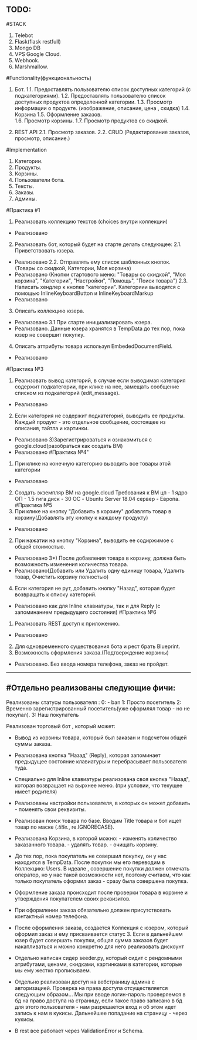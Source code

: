 TODO:
--------------
#STACK
1. Telebot
2. Flask(flask restfull)
3. Mongo DB
4. VPS Google Cloud.
5. Webhook.  
6. Marshmallow.

#Functionality(функциональность)
1. Бот.
1.1. Предоставлять пользователю список доступных категорий (с подкатегориями).
1.2. Предоставлять пользователю список доступных продуктов определенной категории.
1.3. Просмотр информации о продукте. (изображение, описание, цена , скидка)
1.4. Корзина
1.5. Оформление заказов.  
1.6. Просмотр корзины.
1.7. Просмотр продуктов со скидкой.

2. REST API
2.1. Просмотр заказов.
2.2. CRUD (Редактирование заказов, просмотр, описание.)

#Implementation
1. Категории.
2. Продукты.
3. Корзины.
4. Пользователи бота.
5. Тексты.
6. Заказы.
7. Админы.

#Практика #1
1. Реализовать коллекцию текстов (choices внутри коллекции)
- Реализовано 
2. Реализовать бот, который будет на старте делать следующее:
2.1. Приветствовать юзера.
- Реализовано 
2.2. Отправлять ему список шаблонных кнопок.(Товары со скидкой, Категории, Моя корзина)
- Реализовано (Кнопки стартового меню: "Товары со скидкой", "Моя корзина",  "Категории", 
"Настройки", "Помощь", "Поиск товара")
2.3. Написать хендлер к кнопке "категории". Категориии выводятся с помощью InlineKeyboardButton и 
InlineKeyboardMarkup
- Реализовано
3) Описать коллекцию юзера.
- Реализовано
3.1 При старте инициализировать юзера.
- Реализовано. Данные юзера хранятся в TempData до тех пор, пока юзер не совершит покупку. 
4) Описать аттрибуты товара используя EmbededDocumentField.
- Реализовано

#Практика №3
1) Реализовать вывод категорий, в случае если выводимая категория содержит подкатегории,
при клике на нее, замещать сообщение списком из подкатегорий (edit_message).
- Реализовано
2) Если категория не содержит подкатегорий, выводить ее продукты.
Каждый продукт - это отдельное сообщение, состоящее из описания, тайтла и картинки.
- Реализовано
3)Зарегистрироваться и ознакомиться с google.cloud(разобраться как создать ВМ)
- Реализовано
#Практика №4"
1) При клике на конечную категорию выводить все товары этой категории
- Реализовано
2) Создать экземпляр ВМ на google.cloud
Требования к ВМ
цп - 1 ядро
ОП - 1.5 гига
диск - 30
ОС - Ubuntu Server 18.04
сервер - Европа.
#Практика №5
1) При клике на кнопку "Добавить в корзину" добавлять товар в корзину(Добавлять эту кнопку к каждому продукту)
- Реализовано
2) При нажатии на кнопку "Корзина", выводить ее содиржимое с общей стоимостью.
- Реализовано
3*) После добавления товара в корзину, должна быть возможность изменения количества товара.
- Реализовано(Добавить или Удалить одну единицу товара, Удалить товар, Очистить корзину полностью)
4) Если категория не рут, добавить кнопку "Назад", которая будет возвращать к списку категорий.
- Реализовано как для Inline клавиатуры, так и для Reply (с запоминанием предыдущего состояния)
#Практика №6
1) Реализовать REST доступ к приложению. 
- Реализовано
2) Для одновременного существования бота и рест брать Blueprint.
3) Возможность оформления заказа.(Подтверждение корзины)
- Реализовано. Без ввода номера телефона, заказ не пройдет.
-----------------------------------------
#Отдельно реализованы следующие фичи:
-----------------------------------------
Реализованы статусы пользователя :
0: - ban
1: Просто посетитель
2: Временно зарегистрированный посетитель(уже оформлял товар - но не покупал).
3: Наш покупатель

Реализован торговый бот , который может:
- Вывод из корзины товара, который был заказан и подсчетом общей суммы заказа.
- Реализована кнопка "Назад" (Reply), которая запоминает предыдущее состояние клавиатуры и перебрасывает  пользователя 
    туда.
- Специально для Inline клавиатуры реализована своя кнопка "Назад", которая возвращает на вырхнее меню. (при условии,
    что текущее имеет родителя)
- Реализованы настройки пользователя, в которых он может добавить - поменять свои реквизиты.
- Реализован поиск товара по базе. Вводим Title товара и бот ищет товар по маске (.*title.*, re.IGNORECASE).
- Реализована Корзина, в которой можно:
                 - изменять количество заказанного товара.
                 - удалять товар.
                 - очищать корзину.

- До тех пор, пока покупатель не совершил покупку, он у нас находится в TempData. После покупки мы его переводим в
    Коллекцию: Users. В идеале , совершение покупки должен отмечать оператор, но у нас такой возможности нет, поэтому
    считаем, что как только покупатель оформил заказ - сразу была совершена покупка.
- Оформление заказа происходит после проверки товара в корзине и утверждения покупателем своих реквизитов.
- При оформлении заказа обязательно должен присутствовать контактный номер телефона.

- После оформления заказа, создается Коллекция с юзером, который оформил заказ и ему присваивается статус 3.
     Если в дальнейшем юзер будет совершать покупки, общая сумма заказов будет накапливаться и можно конкретно для него
     реализовать дискоунт

- Отдельно написан сидер seeder.py, который сидит с рендомными атрибутами, ценами, скидками, картинками в категории,
    которые мы ему жестко прописываем.

- Отдельно реализован доступ на вебстраницу админа с авторизацией.
    Проверка на права доступа отсуществляется следующим образом...
    Мы при вводе логин-пароль проверяемся в бд на право доступа на страницу, если такое право запиcано в бд для этого
    пользователя - нам разрешается вход и об этом идет запись к нам в кукисы. 
    Дальнейшее попадание на страницу - через кукисы.

- В rest все работает через ValidationError и Schema.